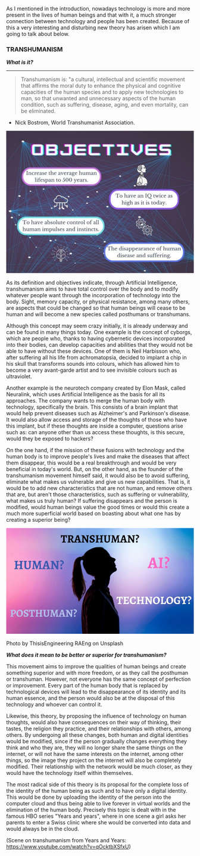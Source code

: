 As I mentioned in the introduction, nowadays technology is more and more present in the lives of human beings and that with it, a much stronger connection between technology and people has been created. Because of this a very interesting and disturbing new theory has arisen which I am going to talk about below. 

### TRANSHUMANISM
**_What is it?_**

---
> Transhumanism is: "a cultural, intellectual and scientific movement that affirms the moral duty to enhance the physical and cognitive capacities of the human species and to apply new technologies to man, so that unwanted and unnecessary aspects of the human condition, such as suffering, disease, aging, and even mortality, can be eliminated.
- Nick Bostrom, World Transhumanist Association.

<p align="center">
  <img src="assets/img/objectivesyes.jpg" />
</p>

As its definition and objectives indicate, through Artificial Intelligence, transhumanism aims to have total control over the body and to modify whatever people want through the incorporation of technology into the body. Sight, memory capacity, or physical resistance, among many others, are aspects that could be changed so that human beings will cease to be human and will become a new species called posthumans or transhumans. 

Although this concept may seem crazy initially, it is already underway and can be found in many things today. One example is the concept of cyborgs, which are people who, thanks to having cybernetic devices incorporated into their bodies, can develop capacities and abilities that they would not be able to have without these devices. One of them is Neil Harbisson who, after suffering all his life from achromatopsia, decided to implant a chip in his skull that transforms sounds into colours, which has allowed him to become a very avant-garde artist and to see invisible colours such as ultraviolet.

Another example is the neurotech company created by Elon Mask, called Neuralink, which uses Artificial Intelligence as the basis for all its approaches. The company wants to merge the human body with technology, specifically the brain. This consists of a brain implant that would help prevent diseases such as Alzheimer's and Parkinson's disease. It would also allow access and storage of the thoughts of those who have this implant, but if these thoughts are inside a computer, questions arise such as: can anyone other than us access these thoughts, is this secure, would they be exposed to hackers?

On the one hand, if the mission of these fusions with technology and the human body is to improve people's lives and make the diseases that affect them disappear, this would be a real breakthrough and would be very beneficial in today's world. But, on the other hand, as the founder of the transhumanism movement himself said, it would also be to avoid suffering, eliminate what makes us vulnerable and give us new capabilities. That is, it would be to add new characteristics that are not human, and remove others that are, but aren't those characteristics, such as suffering or vulnerability, what makes us truly human? If suffering disappears and the person is modified, would human beings value the good times or would this create a much more superficial world based on boasting about what one has by creating a superior being? 

<p align="center">
  <img src="assets/img/HUMANYES.jpg" />
</p>

Photo by ThisisEngineering RAEng on Unsplash

**_What does it mean to be better or superior for transhumanism?_**

This movement aims to improve the qualities of human beings and create something superior and with more freedom, or as they call the posthuman or transhuman. However, not everyone has the same concept of perfection or improvement. Every part of the human body that is replaced by technological devices will lead to the disappearance of its identity and its human essence, and the person would also be at the disposal of this technology and whoever can control it.

Likewise, this theory, by proposing the influence of technology on human thoughts, would also have consequences on their way of thinking, their tastes, the religion they practice, and their relationships with others, among others. By undergoing all these changes, both human and digital identities would be modified, since if the person gradually changes everything they think and who they are, they will no longer share the same things on the internet, or will not have the same interests on the internet, among other things, so the image they project on the internet will also be completely modified. Their relationship with the network would be much closer, as they would have the technology itself within themselves. 

The most radical side of this theory is its proposal for the complete loss of the identity of the human being as such and to have only a digital identity. This would be done by uploading the identity of the person into the computer cloud and thus being able to live forever in virtual worlds and the elimination of the human body. Precisely this topic is dealt with in the famous HBO series "Years and years", where in one scene a girl asks her parents to enter a Swiss clinic where she would be converted into data and would always be in the cloud.

(Scene on transhumanism from Years and Years: https://www.youtube.com/watch?v=qOcktbXSfxU)
